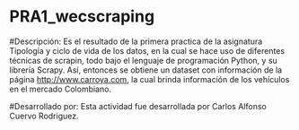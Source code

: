 # PRA1_wecscraping
#Descripción:
Es el resultado de la primera practica de la asignatura Tipología y ciclo de vida de los datos, en la cual se hace uso de diferentes técnicas de scrapin, todo bajo el lenguaje de programación Python, y su librería Scrapy. Así, entonces se obtiene un dataset con información de la página http://www.carroya.com, la cual brinda información de los vehículos en el mercado Colombiano.

#Desarrollado por:
Esta actividad fue desarrollada por Carlos Alfonso Cuervo Rodriguez.

